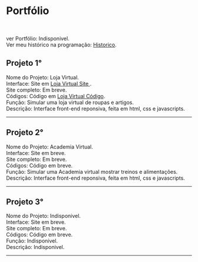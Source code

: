 <h1> Portfólio</h1>

<br>

ver Portfólio: Indisponivel.
<br>
Ver meu histórico na programação: <a href='https://github.com/Rodolfo-desenvolve/python-desktop'>Historico</a>.
<br>

<h2>Projeto 1°</h2>

Nome do Projeto: Loja Virtual. <br>
Interface: Site em  <a href='https://rodolfo-desenvolve.github.io/Loja_virtual/'>Loja Virtual Site </a>. <br>
Site completo: Em breve.<br>
Códigos: Código em  <a href='https://github.com/Rodolfo-desenvolve/Loja_virtual'>Loja Virtual Código</a>. <br>
Função: Simular uma loja virtual de roupas e artigos. <br>
Descrição: Interface front-end reponsiva, feita em html, css e javascripts.

<hr>

<h2>Projeto 2°</h2>

Nome do Projeto: Academia Virtual. <br>
Interface: Site em breve. <br>
Site completo: Em breve.<br>
Códigos: Código em breve. <br>
Função: Simular uma Academia virtual mostrar treinos e alimentações.<br>
Descrição: Interface front-end reponsiva, feita em html, css e javascripts.

<hr>

<h2>Projeto 3°</h2>

Nome do Projeto: Indisponivel. <br>
Interface: Site em breve. <br>
Site completo: Em breve.<br>
Códigos: Código em breve. <br>
Função: Indisponivel.<br>
Descrição: Indisponivel.<br>

<hr>
